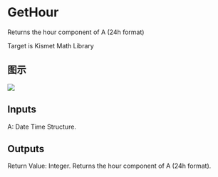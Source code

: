 # GetHour

Returns the hour component of A (24h format)

Target is Kismet Math Library

## 图示

![]($-20221218-19491164.png)

## Inputs

A: Date Time Structure.  

## Outputs

Return Value: Integer. Returns the hour component of A (24h format).

